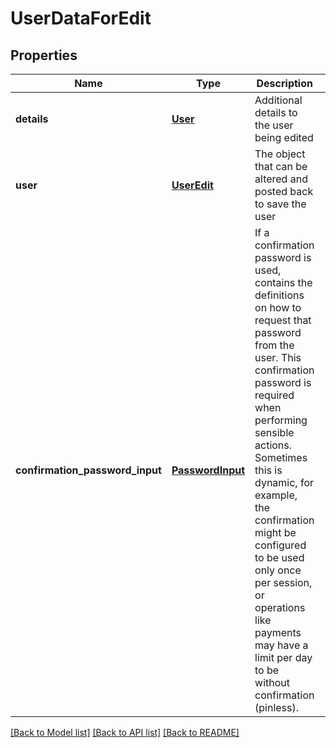 # UserDataForEdit

## Properties
Name | Type | Description | Notes
------------ | ------------- | ------------- | -------------
**details** | [**User**](User.md) | Additional details to the user being edited | [optional] 
**user** | [**UserEdit**](UserEdit.md) | The object that can be altered and posted back to save the user  | [optional] 
**confirmation_password_input** | [**PasswordInput**](PasswordInput.md) | If a confirmation password is used, contains the definitions on how to request that password from the user. This confirmation password is required when performing sensible actions. Sometimes this is dynamic, for example, the confirmation might be configured to be used only once per session, or operations like payments may have a limit per day to be without confirmation (pinless).  | [optional] 

[[Back to Model list]](../README.md#documentation-for-models) [[Back to API list]](../README.md#documentation-for-api-endpoints) [[Back to README]](../README.md)


